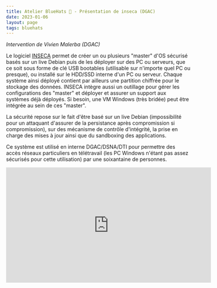 ```yaml
---
title: Atelier BlueHats 🧢 - Présentation de inseca (DGAC)
date: 2023-01-06
layout: page
tags: bluehats
---
```


*Intervention de Vivien Malerba (DGAC)*

Le logiciel [INSECA](https://github.com/DGAC/inseca) permet de créer un ou plusieurs "master" d'OS sécurisé basés sur un live Debian puis de les déployer sur des PC ou serveurs, que ce soit sous forme de clé USB bootables (utilisable sur n'importe quel PC ou presque), ou installé sur le HDD/SSD interne d'un PC ou serveur. Chaque système ainsi déployé contient par ailleurs une partition chiffrée pour le stockage des données. INSECA intègre aussi un outillage pour gérer les configurations des "master" et déployer et assurer un support aux systèmes déjà déployés. Si besoin, une VM Windows (très bridée) peut être intégrée au sein de ces "master".

La sécurité repose sur le fait d'être basé sur un live Debian (impossibilité pour un attaquant d'assurer de la persistance après compromission si compromission), sur des mécanisme de contrôle d'intégrité, la prise en charge des mises à jour ainsi que du sandboxing des applications.

Ce système est utilisé en interne DGAC/DSNA/DTI pour permettre des accès réseaux particuliers en télétravail (les PC Windows n'étant pas assez sécurisés pour cette utilisation) par une soixantaine de personnes.

<iframe title="Atelier BlueHats : présentation de inseca (DGAC)" src="https://tube.numerique.gouv.fr/videos/embed/c4a868fd-53cd-49b0-955c-e168f3ee78f2" allowfullscreen="" sandbox="allow-same-origin allow-scripts allow-popups" width="560" height="315" frameborder="0"></iframe>
